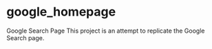 # google_homepage

Google Search Page
This project is an attempt to replicate the Google Search page.

